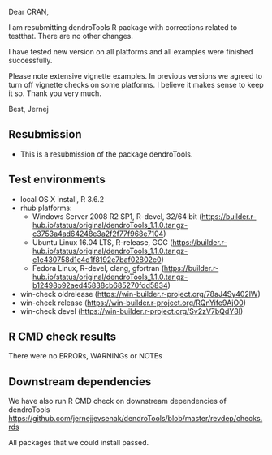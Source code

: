Dear CRAN, 

I am resubmitting dendroTools R package with corrections related to testthat. There are no other changes.

I have tested new version on all platforms and all examples were finished successfully. 

Please note extensive vignette examples. In previous versions we agreed to turn off vignette checks on some platforms. I believe it makes sense to keep it so. Thank you very much.

Best,
Jernej 


##  Resubmission
* This is a resubmission of the package dendroTools.

## Test environments
* local OS X install, R 3.6.2
* rhub platforms:  	
  - Windows Server 2008 R2 SP1, R-devel, 32/64 bit (https://builder.r-hub.io/status/original/dendroTools_1.1.0.tar.gz-c3753a4ad64248e3a2f2f77f968e7104)
  - Ubuntu Linux 16.04 LTS, R-release, GCC (https://builder.r-hub.io/status/original/dendroTools_1.1.0.tar.gz-e1e430758d1e4d1f8192e7baf02802e0)
  - Fedora Linux, R-devel, clang, gfortran (https://builder.r-hub.io/status/original/dendroTools_1.1.0.tar.gz-b12498b92aed45838cb685270fdd5834)
* win-check oldrelease (https://win-builder.r-project.org/78aJ4Sy402lW)
* win-check release (https://win-builder.r-project.org/RQnYife9AjO0)
* win-check devel (https://win-builder.r-project.org/Sv2zV7bQdY8I)

## R CMD check results
There were no ERRORs, WARNINGs or NOTEs

## Downstream dependencies
We have also run R CMD check on downstream dependencies of dendroTools
https://github.com/jernejjevsenak/dendroTools/blob/master/revdep/checks.rds

All packages that we could install passed. 

